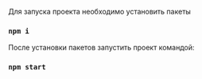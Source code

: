 Для запуска проекта необходимо установить пакеты
### `npm i`
После установки пакетов запустить проект командой:
### `npm start`

